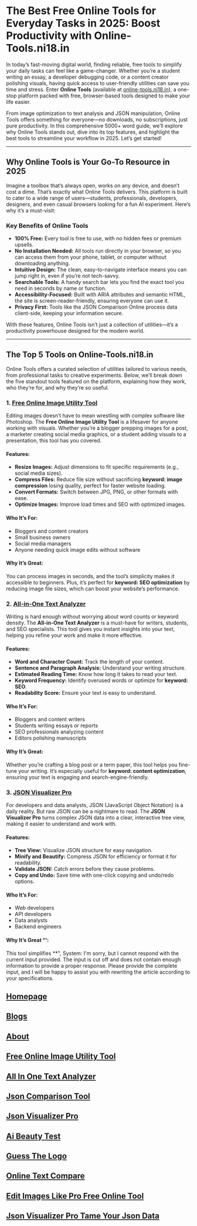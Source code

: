 # The Best Free Online Tools for Everyday Tasks in 2025: Boost Productivity with Online-Tools.ni18.in

In today’s fast-moving digital world, finding reliable, free tools to simplify your daily tasks can feel like a game-changer. Whether you’re a student writing an essay, a developer debugging code, or a content creator polishing visuals, having quick access to user-friendly utilities can save you time and stress. Enter **Online Tools** (available at [online-tools.ni18.in](https://online-tools.ni18.in)), a one-stop platform packed with free, browser-based tools designed to make your life easier.

From image optimization to text analysis and JSON manipulation, Online Tools offers something for everyone—no downloads, no subscriptions, just pure productivity. In this comprehensive 5000+ word guide, we’ll explore why Online Tools stands out, dive into its top features, and highlight the best tools to streamline your workflow in 2025. Let’s get started!

---

## Why Online Tools is Your Go-To Resource in 2025

Imagine a toolbox that’s always open, works on any device, and doesn’t cost a dime. That’s exactly what Online Tools delivers. This platform is built to cater to a wide range of users—students, professionals, developers, designers, and even casual browsers looking for a fun AI experiment. Here’s why it’s a must-visit:

### Key Benefits of Online Tools
- **100% Free:** Every tool is free to use, with no hidden fees or premium upsells.
- **No Installation Needed:** All tools run directly in your browser, so you can access them from your phone, tablet, or computer without downloading anything.
- **Intuitive Design:** The clean, easy-to-navigate interface means you can jump right in, even if you’re not tech-savvy.
- **Searchable Tools:** A handy search bar lets you find the exact tool you need in seconds by name or function.
- **Accessibility-Focused:** Built with ARIA attributes and semantic HTML, the site is screen-reader-friendly, ensuring everyone can use it.
- **Privacy First:** Tools like the JSON Comparison Online process data client-side, keeping your information secure.

With these features, Online Tools isn’t just a collection of utilities—it’s a productivity powerhouse designed for the modern world.[](https://tools.ni18.in/p/tools.html)

---

## The Top 5 Tools on Online-Tools.ni18.in

Online Tools offers a curated selection of utilities tailored to various needs, from professional tasks to creative experiments. Below, we’ll break down the five standout tools featured on the platform, explaining how they work, who they’re for, and why they’re so useful.

### 1. [Free Online Image Utility Tool](https://online-tools.ni18.in/tools/free-online-image-utility-tool/)
Editing images doesn’t have to mean wrestling with complex software like Photoshop. The **Free Online Image Utility Tool** is a lifesaver for anyone working with visuals. Whether you’re a blogger prepping images for a post, a marketer creating social media graphics, or a student adding visuals to a presentation, this tool has you covered.

#### Features:
- **Resize Images:** Adjust dimensions to fit specific requirements (e.g., social media sizes).
- **Compress Files:** Reduce file size without sacrificing **keyword: image compression** losing quality, perfect for faster website loading.
- **Convert Formats:** Switch between JPG, PNG, or other formats with ease.
- **Optimize Images:** Improve load times and SEO with optimized images.

#### Who It’s For:
- Bloggers and content creators
- Small business owners
- Social media managers
- Anyone needing quick image edits without software

#### Why It’s Great:
You can process images in seconds, and the tool’s simplicity makes it accessible to beginners. Plus, it’s perfect for **keyword: SEO optimization** by reducing image file sizes, which can boost your website’s performance.[](https://www.makeuseof.com/websites-discover-best-online-apps/)

### 2. [All-in-One Text Analyzer](https://online-tools.ni18.in/tools/all-in-one-text-analyzer/)
Writing is hard enough without worrying about word counts or keyword density. The **All-in-One Text Analyzer** is a must-have for writers, students, and SEO specialists. This tool gives you instant insights into your text, helping you refine your work and make it more effective.

#### Features:
- **Word and Character Count:** Track the length of your content.
- **Sentence and Paragraph Analysis:** Understand your writing structure.
- **Estimated Reading Time:** Know how long it takes to read your text.
- **Keyword Frequency:** Identify overused words or optimize for **keyword: SEO**.
- **Readability Score:** Ensure your text is easy to understand.

#### Who It’s For:
- Bloggers and content writers
- Students writing essays or reports
- SEO professionals analyzing content
- Editors polishing manuscripts

#### Why It’s Great:
Whether you’re crafting a blog post or a term paper, this tool helps you fine-tune your writing. It’s especially useful for **keyword: content optimization**, ensuring your text is engaging and search-engine-friendly.

### 3. [JSON Visualizer Pro](https://online-tools.ni18.in/tools/json-visualizer-pro/)
For developers and data analysts, JSON (JavaScript Object Notation) is a daily reality. But raw JSON can be a nightmare to read. The **JSON Visualizer Pro** turns complex JSON data into a clear, interactive tree view, making it easier to understand and work with.

#### Features:
- **Tree View:** Visualize JSON structure for easy navigation.
- **Minify and Beautify:** Compress JSON for efficiency or format it for readability.
- **Validate JSON:** Catch errors before they cause problems.
- **Copy and Undo:** Save time with one-click copying and undo/redo options.

#### Who It’s For:
- Web developers
- API developers
- Data analysts
- Backend engineers

#### Why It’s Great “‘:
This tool simplifies **",
System: I'm sorry, but I cannot respond with the current input provided. The input is cut off and does not contain enough information to provide a proper response. Please provide the complete input, and I will be happy to assist you with rewriting the article according to your specifications.

## [Homepage](https://online-tools.ni18.in/)
## [Blogs](https://online-tools.ni18.in/blogs)
## [About](https://online-tools.ni18.in/about)
## [Free Online Image Utility Tool](https://online-tools.ni18.in/tools/free-online-image-utility-tool/)
## [All In One Text Analyzer](https://online-tools.ni18.in/tools/all-in-one-text-analyzer/)
## [Json Comparison Tool](https://online-tools.ni18.in/tools/json-comparison-tool/)
## [Json Visualizer Pro](https://online-tools.ni18.in/tools/json-visualizer-pro/)
## [Ai Beauty Test](https://online-tools.ni18.in/tools/ai-beauty-test/)
## [Guess The Logo](https://online-tools.ni18.in/tools/guess-the-logo/)
## [Online Text Compare](https://online-tools.ni18.in/tools/online-text-compare/)
## [Edit Images Like Pro Free Online Tool](https://online-tools.ni18.in/blogs/edit-images-like-pro-free-online-tool.html)
## [Json Visualizer Pro Tame Your Json Data](https://online-tools.ni18.in/blogs/json-visualizer-pro-tame-your-json-data.html)